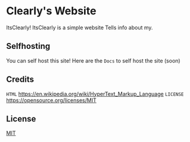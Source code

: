# Clearly's Website 

ItsClearly! ItsClearly is a simple website Tells info about my.

## Selfhosting 

You can self host this site!
Here are the `Docs` to self host the site (soon)

## Credits

`HTML` https://en.wikipedia.org/wiki/HyperText_Markup_Language
`LICENSE` https://opensource.org/licenses/MIT



## License
[MIT](https://github.com/ItsClearly/itsclearly.github.io/blob/master/LICENSE)
